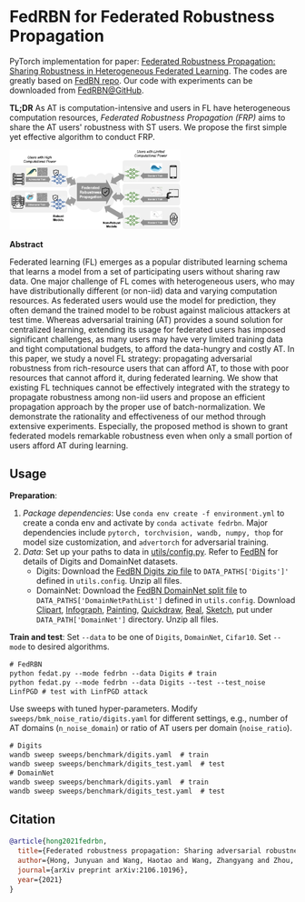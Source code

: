 FedRBN for Federated Robustness Propagation
===========================================

PyTorch implementation for paper: [Federated Robustness Propagation: Sharing Robustness in Heterogeneous Federated Learning](https://arxiv.org/abs/2106.10196). The codes are greatly based on [FedBN repo](https://github.com/med-air/FedBN.git). Our code with experiments can be downloaded from [FedRBN@GitHub](https://github.com/illidanlab/FedRBN).

**TL;DR** As AT is computation-intensive and users in FL have heterogeneous computation resources, *Federated Robustness Propagation (FRP)* aims to share the AT users' robustness with ST users.
We propose the first simple yet effective algorithm to conduct FRP.

<img src="assets/PropagateRobustness.png" width="60%" />

**Abstract**

Federated learning (FL) emerges as a popular distributed learning schema that learns a model from a set of participating users without sharing raw data. One major challenge of FL comes with heterogeneous users, who may have distributionally different (or non-iid) data and varying computation resources. As federated users would use the model for prediction, they often demand the trained model to be robust against malicious attackers at test time. Whereas adversarial training (AT) provides a sound solution for centralized learning, extending its usage for federated users has imposed significant challenges, as many users may have very limited training data and tight computational budgets, to afford the data-hungry and costly AT. In this paper, we study a novel FL strategy: propagating adversarial robustness from rich-resource users that can afford AT, to those with poor resources that cannot afford it, during federated learning. We show that existing FL techniques cannot be effectively integrated with the strategy to propagate robustness among non-iid users and propose an efficient propagation approach by the proper use of batch-normalization. We demonstrate the rationality and effectiveness of our method through extensive experiments. Especially, the proposed method is shown to grant federated models remarkable robustness even when only a small portion of users afford AT during learning.


## Usage

**Preparation**:
1. *Package dependencies*: Use `conda env create -f environment.yml` to create a conda env and
activate by `conda activate fedrbn`. Major dependencies include
`pytorch, torchvision, wandb, numpy, thop` for model size customization, and `advertorch`
for adversarial training.
2. *Data*: Set up your paths to data in [utils/config.py](utils/config.py). Refer to 
[FedBN](https://github.com/med-air/FedBN#dataset--pretrained-modeel) for details of Digits and 
DomainNet datasets.
   * Digits: Download the [FedBN Digits zip file](https://drive.google.com/file/d/1moBE_ASD5vIOaU8ZHm_Nsj0KAfX5T0Sf/view?usp=sharing) to `DATA_PATHS['Digits']'` 
   defined in `utils.config`.  Unzip all files.
   * DomainNet: Download the [FedBN DomainNet split file](https://drive.google.com/file/d/1_dx2-YDdvnNlQ13DTgDnLoGvMZvMyccR/view?usp=sharing) to `DATA_PATHS['DomainNetPathList']` 
   defined in `utils.config`. Download [Clipart](http://csr.bu.edu/ftp/visda/2019/multi-source/groundtruth/clipart.zip),
   [Infograph](http://csr.bu.edu/ftp/visda/2019/multi-source/infograph.zip),
   [Painting](http://csr.bu.edu/ftp/visda/2019/multi-source/groundtruth/painting.zip), 
   [Quickdraw](http://csr.bu.edu/ftp/visda/2019/multi-source/quickdraw.zip), 
   [Real](http://csr.bu.edu/ftp/visda/2019/multi-source/real.zip), 
   [Sketch](http://csr.bu.edu/ftp/visda/2019/multi-source/sketch.zip), put under 
   `DATA_PATH['DomainNet']` directory. Unzip all files.

**Train and test**: Set `--data` to be one of `Digits`, `DomainNet`, `Cifar10`. Set `--mode` to desired algorithms.
 ```shell
 # FedRBN
 python fedat.py --mode fedrbn --data Digits # train
 python fedat.py --mode fedrbn --data Digits --test --test_noise LinfPGD # test with LinfPGD attack
 ```
Use sweeps with tuned hyper-parameters. Modify `sweeps/bmk_noise_ratio/digits.yaml` for different settings, e.g., number of AT domains (`n_noise_domain`) or ratio of AT users per domain (`noise_ratio`).
```shell
# Digits
wandb sweep sweeps/benchmark/digits.yaml  # train
wandb sweep sweeps/benchmark/digits_test.yaml  # test
# DomainNet
wandb sweep sweeps/benchmark/digits.yaml  # train
wandb sweep sweeps/benchmark/digits_test.yaml  # test
```


## Citation

```bibtex
@article{hong2021fedrbn,
  title={Federated robustness propagation: Sharing adversarial robustness in federated learning},
  author={Hong, Junyuan and Wang, Haotao and Wang, Zhangyang and Zhou, Jiayu},
  journal={arXiv preprint arXiv:2106.10196},
  year={2021}
}
```
